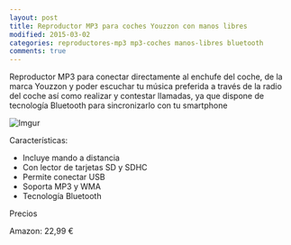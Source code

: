 ```yaml
---
layout: post
title: Reproductor MP3 para coches Youzzon con manos libres
modified: 2015-03-02
categories: reproductores-mp3 mp3-coches manos-libres bluetooth
comments: true
---
```


Reproductor MP3 para conectar directamente al enchufe del coche, de la marca Youzzon y poder escuchar tu música preferida a través de la radio del coche así como realizar y contestar llamadas, ya que dispone de tecnología Bluetooth para sincronizarlo con tu smartphone

![Imgur](http://i.imgur.com/cA0q0Si.jpg?1 "Reproductor MP3 para el coche")


Características:

 - Incluye mando a distancia
 - Con lector de tarjetas SD y SDHC
 - Permite conectar USB
 - Soporta MP3 y WMA
 - Tecnología Bluetooth


Precios

Amazon: 22,99 €
